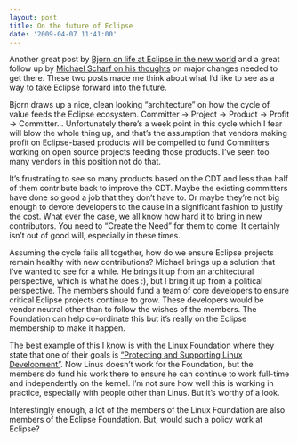 ```yaml
---
layout: post
title: On the future of Eclipse
date: '2009-04-07 11:41:00'
---
```



Another great post by [Bjorn on life at Eclipse in the new world](http://eclipse-projects.blogspot.com/2009/04/its-new-world.html) and a great follow up by [Michael Scharf on his thoughts](http://michaelscharf.blogspot.com/2009/04/good-versus-evil-diversity-why.html) on major changes needed to get there. These two posts made me think about what I’d like to see as a way to take Eclipse forward into the future.

Bjorn draws up a nice, clean looking “architecture” on how the cycle of value feeds the Eclipse ecosystem. Committer -> Project -> Product -> Profit -> Committer… Unfortunately there’s a week point in this cycle which I fear will blow the whole thing up, and that’s the assumption that vendors making profit on Eclipse-based products will be compelled to fund Committers working on open source projects feeding those products. I’ve seen too many vendors in this position not do that.

It’s frustrating to see so many products based on the CDT and less than half of them contribute back to improve the CDT. Maybe the existing committers have done so good a job that they don’t have to. Or maybe they’re not big enough to devote developers to the cause in a significant fashion to justify the cost. What ever the case, we all know how hard it to bring in new contributors. You need to “Create the Need” for them to come. It certainly isn’t out of good will, especially in these times.

Assuming the cycle fails all together, how do we ensure Eclipse projects remain healthy with new contributions? Michael brings up a solution that I’ve wanted to see for a while. He brings it up from an architectural perspective, which is what he does :), but I bring it up from a political perspective. The members should fund a team of core developers to ensure critical Eclipse projects continue to grow. These developers would be vendor neutral other than to follow the wishes of the members. The Foundation can help co-ordinate this but it’s really on the Eclipse membership to make it happen.

The best example of this I know is with the Linux Foundation where they state that one of their goals is [“Protecting and Supporting Linux Development”](http://www.linuxfoundation.org/about). Now Linus doesn’t work for the Foundation, but the members do fund his work there to ensure he can continue to work full-time and independently on the kernel. I’m not sure how well this is working in practice, especially with people other than Linus. But it’s worthy of a look.

Interestingly enough, a lot of the members of the Linux Foundation are also members of the Eclipse Foundation. But, would such a policy work at Eclipse?


